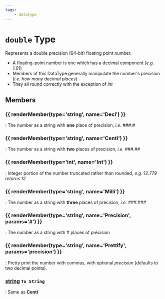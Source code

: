 ```yaml
---
tags:
    - datatype
---
```

# `double` Type
<!--dt-desc-start-->
Represents a double precision (64-bit) floating point number.

* A floating-point number is one which has a decimal component (_e.g. 1.01_)
* Members of this DataType generally manipulate the number's precision (_i.e. how many decimal places_)
* They all round correctly with the exception of _int_
<!--dt-desc-end-->
## Members
<!--dt-members-start-->
### {{ renderMember(type='string', name='Deci') }}

:   The number as a string with **one** place of precision, _i.e. ###.#_

### {{ renderMember(type='string', name='Centi') }}

:   The number as a string with **two** places of precision, _i.e. ###.##_

### {{ renderMember(type='int', name='Int') }}

:   Integer portion of the number truncated rather than rounded, _e.g. 12.779 returns 12_

### {{ renderMember(type='string', name='Milli') }}

:   The number as a string with **three** places of precision, _i.e. ###.###_

### {{ renderMember(type='string', name='Precision', params='#') }}

:   The number as a string with # places of precision

### {{ renderMember(type='string', name='Prettify', params='precision') }}

:   Pretty print the number with commas, with optional _precision_ (defaults to two decimal points).

### [string][string] `To String`

:   Same as **Centi**
<!--dt-members-end-->
<!--dt-linkrefs-start-->
[int]: datatype-int.md
[string]: datatype-string.md
<!--dt-linkrefs-end-->
